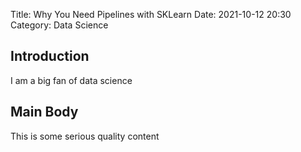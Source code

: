Title: Why You Need Pipelines with SKLearn
Date: 2021-10-12 20:30
Category: Data Science

## Introduction

I am a big fan of data science

## Main Body

This is some serious quality content

